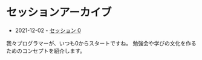 # セッションアーカイブ

* 2021-12-02 - [セッション 0](./sessions/2021-12-02/index.md)

我々プログラマーが、いつも0からスタートですね。
勉強会や学びの文化を作るためのコンセプトを紹介します。 